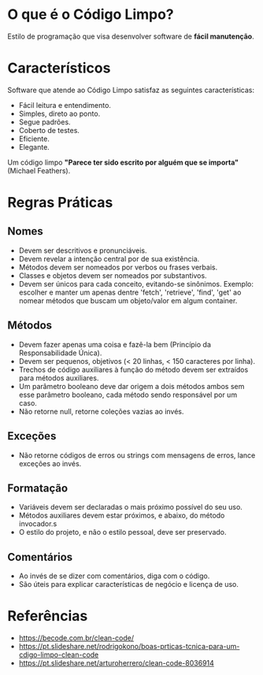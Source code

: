 # O que é o Código Limpo?

Estilo de programação que visa desenvolver software de **fácil manutenção**.

# Característicos

Software que atende ao Código Limpo satisfaz as seguintes características:

- Fácil leitura e entendimento.
- Simples, direto ao ponto.
- Segue padrões.
- Coberto de testes.
- Eficiente.
- Elegante.

Um código limpo **"Parece ter sido escrito por alguém que se importa"** (Michael Feathers).

# Regras Práticas

## Nomes

- Devem ser descritivos e pronunciáveis.
- Devem revelar a intenção central por de sua existência.
- Métodos devem ser nomeados por verbos ou frases verbais.
- Classes e objetos devem ser nomeados por substantivos.
- Devem ser únicos para cada conceito, evitando-se sinônimos. Exemplo: escolher e manter um apenas dentre 'fetch', 'retrieve', 'find', 'get'
ao nomear métodos que buscam um objeto/valor em algum container.

## Métodos

- Devem fazer apenas uma coisa e fazê-la bem (Princípio da Responsabilidade Única).
- Devem ser pequenos, objetivos (< 20 linhas, < 150 caracteres por linha).
- Trechos de código auxiliares à função do método devem ser extraídos para métodos auxiliares.
- Um parâmetro booleano deve dar origem a dois métodos ambos sem esse parâmetro booleano, cada método sendo responsável por um caso.
- Não retorne null, retorne coleções vazias ao invés.

## Exceções

- Não retorne códigos de erros ou strings com mensagens de erros, lance exceções ao invés.

## Formatação

- Variáveis devem ser declaradas o mais próximo possível do seu uso.
- Métodos auxiliares devem estar próximos, e abaixo, do método invocador.s
- O estilo do projeto, e não o estilo pessoal, deve ser preservado.


## Comentários

- Ao invés de se dizer com comentários, diga com o código.
- São úteis para explicar características de negócio e licença de uso.


# Referências
- https://becode.com.br/clean-code/
- https://pt.slideshare.net/rodrigokono/boas-prticas-tcnica-para-um-cdigo-limpo-clean-code
- https://pt.slideshare.net/arturoherrero/clean-code-8036914